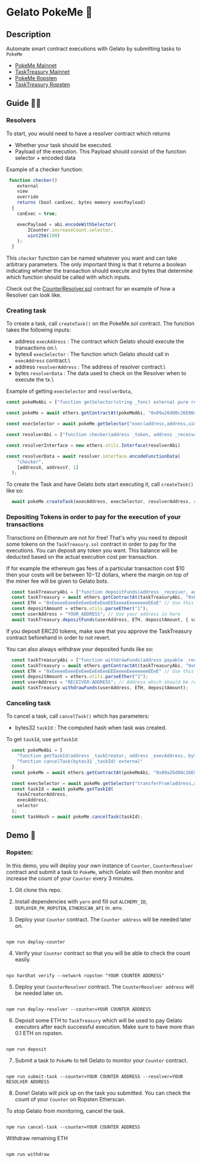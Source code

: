 # Gelato PokeMe 🍦

## Description

Automate smart contract executions with Gelato by submitting tasks to `PokeMe`

- [PokeMe Mainnet](https://etherscan.io/address/0x89a26d08c26E00cE935a775Ba74A984Ad346679b)
- [TaskTreasury Mainnet](https://etherscan.io/address/0x66e2F69df68C8F56837142bE2E8C290EfE76DA9f)
- [PokeMe Ropsten](https://ropsten.etherscan.io/address/0x53638DFef84aAA6AAbA70F948d39d00001771d99)
- [TaskTreasury Ropsten](https://ropsten.etherscan.io/address/0x2705aCca70CdB3E326C1013eEA2c03A4f2935b66)

## Guide 🧑‍🦯

### Resolvers

To start, you would need to have a resolver contract which returns

- Whether your task should be executed.
- Payload of the execution. This Payload should consist of the function selector + encoded data

Example of a checker function:

```js
 function checker()
    external
    view
    override
    returns (bool canExec, bytes memory execPayload)
  {
    canExec = true;

    execPayload = abi.encodeWithSelector(
        ICounter.increaseCount.selector,
        uint256(100)
    );
  }
```

This `checker` function can be named whatever you want and can take arbitrary parameters. The only important thing is that it returns a boolean indicating whether the transaction should execute and bytes that determine which function should be called with which inputs.

Check out the [CounterResolver.sol](https://github.com/gelatodigital/pokeme/blob/a2c1bbe123d40844621f467943902e93e5a6a5c7/contracts/CounterResolver.sol) contract for an example of how a Resolver can look like.

### Creating task

To create a task, call `createTask()` on the PokeMe.sol contract. The function takes the following inputs:

- address `execAddress` : The contract which Gelato should execute the transactions on.\
- bytes4 `execSelector` : The function which Gelato should call in `execAddress` contract.\
- address `resolverAddress` : The address of resolver contract.\
- bytes `resolverData` : The data used to check on the Resolver when to execute the tx.\

Example of getting `execSelector` and `resolverData`,

```ts
const pokeMeAbi = ["function getSelector(string _func) external pure returns (bytes4)"]

const pokeMe = await ethers.getContractAt(pokeMeAbi, "0x89a26d08c26E00cE935a775Ba74A984Ad346679b");

const execSelector = await pokeMe.getSelector("exec(address,address,uint256)");

const resolverAbi = ["function checker(address _token, address _receiver, uint256 amount) external view returns(bool canExec, bytes calldata execData)"]

const resolverInterface = new ethers.utils.Interface(resolverAbi)

const resolverData = await resolver.interface.encodeFunctionData(
    "checker",
    [addressX, addressY, 1]
  );
```

To create the Task and have Gelato bots start executing it, call `createTask()` like so:

```ts
  await pokeMe.createTask(execAddress, execSelector, resolverAddress, resolverData)
```

### Depositing Tokens in order to pay for the execution of your transactions

Transctions on Ethereum are not for free! That's why you need to deposit some tokens on the `TaskTreasury.sol` contract in order to pay for the executions. You can deposit any token you want. This balance will be deducted based on the actual execution cost per transaction. 

If for example the ethereum gas fees of a particular transaction cost $10 then your costs will be between $10-$12 dollars, where the margin on top of the miner fee will be given to Gelato bots.

```ts
  const taskTreasuryAbi = ["function depositFunds(address _receiver, address _token, uint256 _amount) external payable"]
  const taskTreasury = await ethers.getContractAt(taskTreasuryAbi, "0x66e2F69df68C8F56837142bE2E8C290EfE76DA9f");
  const ETH = "0xEeeeeEeeeEeEeeEeEeEeeEEEeeeeEeeeeeeeEEeE" // Use this address for ETH deposits
  const depositAmount = ethers.utils.parseEther("1");
  const userAddress = "YOUR_ADDRESS"; // Use your address in here
  await taskTreasury.depositFunds(userAddress, ETH, depositAmount, { value: depositAmount });
```

If you deposit ERC20 tokens, make sure that you approve the TaskTreasury contract beforehand in order to not revert.

You can also always withdraw your deposited funds like so:

```ts
  const taskTreasuryAbi = ["function withdrawFunds(address payable _receiver, address _token, uint256 _amount ) external"]
  const taskTreasury = await ethers.getContractAt(taskTreasuryAbi, "0x66e2F69df68C8F56837142bE2E8C290EfE76DA9f");
  const ETH = "0xEeeeeEeeeEeEeeEeEeEeeEEEeeeeEeeeeeeeEEeE" // Use this address for ETH deposits
  const depositAmount = ethers.utils.parseEther("1");
  const userAddress = "RECEIVER:ADDRESS"; // Address which should be receiving the funds
  await taskTreasury.withdrawFunds(userAddress, ETH, depositAmount);
```

### Canceling task

To cancel a task, call `cancelTask()` which has parameters:

- bytes32 `taskId` : The computed hash when task was created.

To get `taskId`, use `getTaskId`:

```ts
  const pokeMeAbi = [
    "function getTaskId(address _taskCreator, address _execAddress, bytes4 _selector) public pure returns (bytes32)",
    "function cancelTask(bytes32 _taskId) external"
  ]
  const pokeMe = await ethers.getContractAt(pokeMeAbi, "0x89a26d08c26E00cE935a775Ba74A984Ad346679b");

  const execSelector = await pokeMe.getSelector("transferFrom(address,address,uint256)");
  const taskId = await pokeMe.getTaskId(
    taskCreatorAddress,
    execAddress,
    selector
  );
  const taskHash = await pokeMe.cancelTask(taskId);
```

## Demo 🌟

### Ropsten:

In this demo, you will deploy your own instance of `Counter`, `CounterResolver` contract and submit a task to `PokeMe`, which Gelato will then monitor and increase the count of your `Counter` every 3 minutes.

1. Git clone this repo.

2. Install dependencies with `yarn` and fill out `ALCHEMY_ID`, `DEPLOYER_PK_ROPSTEN`, `ETHERSCAN_API` in .env.

3. Deploy your `Counter` contract. The `Counter address` will be needed later on.

```

npm run deploy-counter

```

4. Verify your `Counter` contract so that you will be able to check the count easily.

```

npx hardhat verify --network ropsten "YOUR COUNTER ADDRESS"

```

5. Deploy your `CounterResolver` contract. The `CounterResolver address` will be needed later on.

```

npm run deploy-resolver --counter=YOUR COUNTER ADDRESS

```

6. Deposit some ETH to `TaskTreasury` which will be used to pay Gelato executors after each successful execution. Make sure to have more than 0.1 ETH on ropsten.

```

npm run deposit

```

7. Submit a task to `PokeMe` to tell Gelato to monitor your `Counter` contract.

```

npm run submit-task --counter=YOUR COUNTER ADDRESS --resolver=YOUR RESOLVER ADDRESS

```

8. Done! Gelato will pick up on the task you submitted. You can check the count of your `Counter` on Ropsten Etherscan.

To stop Gelato from monitoring, cancel the task.

```

npm run cancel-task --counter=YOUR COUNTER ADDRESS

```

Withdraw remaining ETH

```

npm run withdraw

```
